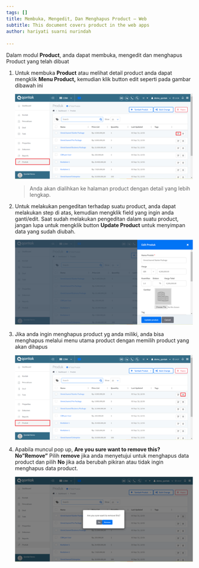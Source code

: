 ```yaml
---
tags: []
title: Membuka, Mengedit, Dan Menghapus Product – Web
subtitle: This document covers product in the web apps
author: hariyati suarni nurindah

---
```

Dalam modul **Product**, anda dapat membuka, mengedit dan menghapus Product yang telah dibuat

1. Untuk membuka **Product** atau melihat detail product anda dapat mengklik **Menu Product,** kemudian klik button edit seperti pada gambar dibawah ini

   ![](/uploads/product-edit1.PNG)

   > Anda akan dialihkan ke halaman product dengan detail yang lebih lengkap.
2. Untuk melakukan pengeditan terhadap suatu product, anda dapat melakukan step di atas, kemudian mengklik field yang ingin anda ganti/edit. Saat sudah melakukan pengeditan dalam suatu product, jangan lupa untuk mengklik button **Update Product** untuk menyimpan data yang sudah diubah.

   ![](/uploads/product-edit2.PNG)
3. Jika anda ingin menghapus product yg anda miliki, anda bisa menghapus melalui menu utama product dengan memilih product yang akan dihapus

   ![](/uploads/product-edit3.PNG)
4. Apabila muncul pop up, **Are you sure want to remove this? No”Remove”** Pilih **remove** jika anda menyetujui untuk menghapus data product dan pilih **No** jika ada berubah pikiran atau tidak ingin menghapus data product.

   ![](/uploads/product-edit4.PNG)
